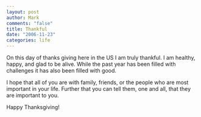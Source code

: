 ```yaml
--- 
layout: post
author: Mark
comments: "false"
title: Thankful
date: "2006-11-23"
categories: life
---
```

On this day of thanks giving here in the US I am truly thankful. I am healthy, happy, and glad to be alive. While the past year has been filled with challenges it has also been filled with good.

I hope that all of you are with family, friends, or the people who are most important in your life. Further that you can tell them, one and all, that they are important to you.

Happy Thanksgiving!
